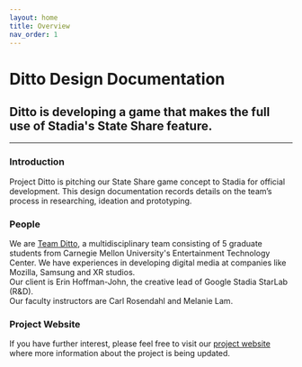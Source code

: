 ```yaml
---
layout: home
title: Overview
nav_order: 1
---
```


# Ditto Design Documentation

## Ditto is developing a game that makes the full use of Stadia's State Share feature.

---

### Introduction

Project Ditto is pitching our State Share game concept to Stadia for official development. This design documentation records details on the team’s process in researching, ideation and prototyping.

### People

We are [Team Ditto](https://www.etc.cmu.edu/projects/ditto/#team), a multidisciplinary team consisting of 5 graduate students from Carnegie Mellon University's Entertainment Technology Center. We have experiences in developing digital media at companies like Mozilla, Samsung and XR studios. <br>
Our client is Erin Hoffman-John, the creative lead of Google Stadia StarLab (R&D). <br>
Our faculty instructors are Carl Rosendahl and Melanie Lam.

### Project Website

If you have further interest, please feel free to visit our [project website](https://www.etc.cmu.edu/projects/ditto/) where more information about the project is being updated.
